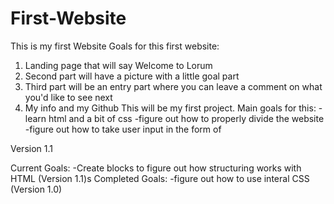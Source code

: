 # First-Website
This is my first Website
Goals for this first website:
  1. Landing page that will say Welcome to Lorum
  2. Second part will have a picture with a little goal part
  3. Third part will be an entry part where you can leave a
  comment on what you'd like to see next
  4. My info and my Github
This will be my first project. Main goals for this:
  -learn html and a bit of css
  -figure out how to properly divide the website
  -figure out how to take user input in the form of 
  
  Version 1.1
  
  Current Goals:
  -Create blocks to figure out how structuring works with HTML (Version 1.1)s
  Completed Goals:
  -figure out how to use interal CSS (Version 1.0)